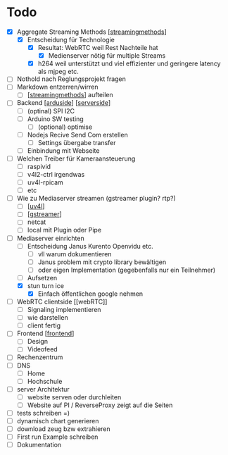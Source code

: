 # Todo

-   [x] Aggregate Streaming Methods [[streamingmethods]]
    -   [x] Entscheidung für Technologie
        -   [x] Resultat: WebRTC weil Rest Nachteile hat
            -   [x] Medienserver nötig für multiple Streams
        -   [x] h264 weil unterstützt und viel effizienter und geringere latency als mjpeg etc.
-   [ ] Nothold nach Reglungsprojekt fragen
-   [ ] Markdown entzerren/wirren
    -   [ ] [[streamingmethods]] aufteilen
-   [ ] Backend [[arduside]] [[serverside]]
    -   [ ] (optinal) SPI I2C
    -   [ ] Arduino SW testing
        -   [ ] (optional) optimise
    -   [ ] Nodejs Recive Send Com erstellen
        -   [ ] Settings übergabe transfer
    -   [ ] Einbindung mit Webseite
-   [ ] Welchen Treiber für Kameraansteuerung
    -   [ ] raspivid
    -   [ ] v4l2-ctrl irgendwas
    -   [ ] uv4l-rpicam 
    -   [ ] etc
-   [ ] Wie zu Mediaserver streamen (gstreamer plugin? rtp?)
    -   [ ] [[uv4l]]
    -   [ ] [[gstreamer]]
    -   [ ] netcat
    -   [ ] local mit Plugin oder Pipe
-   [ ] Mediaserver einrichten
    -   [ ] Entscheidung Janus Kurento Openvidu etc.
        -   [ ] vll warum dokumentieren
        -   [ ] Janus problem mit crypto library bewältigen
        -   [ ] oder eigen Implementation (gegebenfalls nur ein Teilnehmer)
    -   [ ] Aufsetzen
    -   [x] stun turn ice
        -   [x] Einfach öffentlichen google nehmen
-   [ ] WebRTC clientside  [[webRTC]]
    -   [ ] Signaling implementieren 
    -   [ ] wie darstellen
    -   [ ] client fertig
-   [ ] Frontend [[frontend]]
    -   [ ] Design
    -   [ ] Videofeed
-   [ ] Rechenzentrum
-   [ ] DNS
    -   [ ] Home
    -   [ ] Hochschule
-   [ ] server Architektur
    -   [ ] website serven oder durchleiten
    -   [ ] Website auf PI / ReverseProxy zeigt auf die Seiten
-   [ ] tests schreiben =)
-   [ ] dynamisch chart generieren
-   [ ] download zeug bzw extrahieren
-   [ ] First run Example schreiben
-   [ ] Dokumentation

[//begin]: # "Autogenerated link references for markdown compatibility"
[streamingmethods]: streamingmethods "Streaming Methods"
[arduside]: arduside "Arduside"
[serverside]: serverside "Serverside"
[uv4l]: uv4l "UV4L"
[gstreamer]: gstreamer "GStreamer"
[frontend]: frontend "Frontend thoughts"
[//end]: # "Autogenerated link references"
